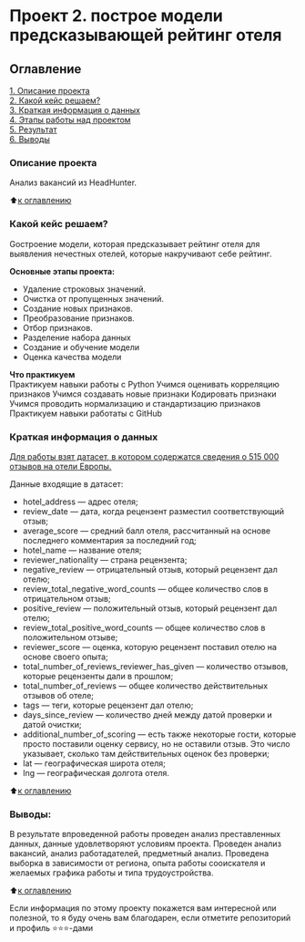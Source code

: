 # Проект 2. построе модели предсказывающей рейтинг отеля

## Оглавление  
[1. Описание проекта](.README.md#Описание-проекта)  
[2. Какой кейс решаем?](.README.md#Какой-кейс-решаем)  
[3. Краткая информация о данных](.README.md#Краткая-информация-о-данных)  
[4. Этапы работы над проектом](.README.md#Этапы-работы-над-проектом)  
[5. Результат](.README.md#Результат)    
[6. Выводы](.README.md#Выводы) 

### Описание проекта    
Анализ вакансий из HeadHunter.

:arrow_up:[к оглавлению](_)


### Какой кейс решаем?    
Gостроение модели, которая предсказывает рейтинг отеля для выявления нечестных отелей, которые накручивают себе рейтинг. 

**Основные этапы проекта:**  
- Удаление строковых значений.
- Очистка от пропущенных значений.
- Создание новых признаков.
- Преобразование признаков.
- Отбор признаков.
- Разделение набора данных
- Создание и обучение модели
- Оценка качества модели


**Что практикуем**     
Практикуем навыки работы с Python
Учимся оценивать корреляцию признаков
Учимся создавать новые признаки
Кодировать признаки
Учимся проводить нормализацию и стандартизацию признаков
Практикуем навыки работаты с GitHub

### Краткая информация о данных
[Для работы взят датасет, в котором содержатся сведения о 515 000 отзывов на отели Европы.](https://drive.google.com/file/d/1ARI9C-seSXOE-bEHnIO-LddvSBzMPpKS/view?usp=drive_link)

Данные входящие в датасет:
- hotel_address — адрес отеля;
- review_date — дата, когда рецензент разместил соответствующий отзыв;
- average_score — средний балл отеля, рассчитанный на основе последнего комментария за последний год;
- hotel_name — название отеля;
- reviewer_nationality — страна рецензента;
- negative_review — отрицательный отзыв, который рецензент дал отелю;
- review_total_negative_word_counts — общее количество слов в отрицательном отзыв;
- positive_review — положительный отзыв, который рецензент дал отелю;
- review_total_positive_word_counts — общее количество слов в положительном отзыве;
- reviewer_score — оценка, которую рецензент поставил отелю на основе своего опыта;
- total_number_of_reviews_reviewer_has_given — количество отзывов, которые рецензенты дали в прошлом;
- total_number_of_reviews — общее количество действительных отзывов об отеле;
- tags — теги, которые рецензент дал отелю;
- days_since_review — количество дней между датой проверки и датой очистки;
- additional_number_of_scoring — есть также некоторые гости, которые просто поставили оценку сервису, но не оставили отзыв. Это число указывает, сколько там действительных оценок без проверки;
- lat — географическая широта отеля;
- lng — географическая долгота отеля.
  
:arrow_up:[к оглавлению](.README.md#Оглавление)


### Выводы:  
В результате впроведенной работы проведен анализ преставленных данных, данные удовлетворяют условиям проекта. Проведен анализ вакансий, анализ работадателей, предметный анализ. Проведена выборка в зависимости от региона, опыта работы сооискателя и желаемых графика работы и типа трудоустройства.

:arrow_up:[к оглавлению](.README.md#Оглавление)


Если информация по этому проекту покажется вам интересной или полезной, то я буду очень вам благодарен, если отметите репозиторий и профиль ⭐️⭐️⭐️-дами